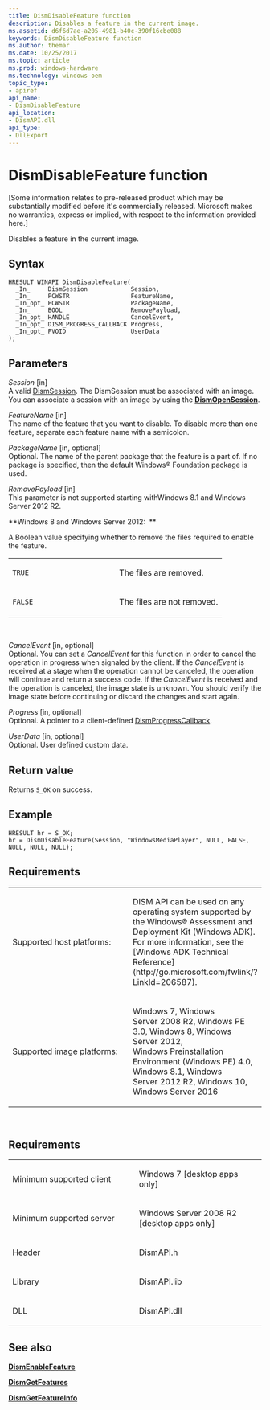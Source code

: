 ```yaml
---
title: DismDisableFeature function
description: Disables a feature in the current image.
ms.assetid: d6f6d7ae-a205-4981-b40c-390f16cbe088
keywords: DismDisableFeature function
ms.author: themar
ms.date: 10/25/2017
ms.topic: article
ms.prod: windows-hardware
ms.technology: windows-oem
topic_type: 
- apiref
api_name: 
- DismDisableFeature
api_location: 
- DismAPI.dll
api_type: 
- DllExport
---
```


# DismDisableFeature function


\[Some information relates to pre-released product which may be substantially modified before it's commercially released. Microsoft makes no warranties, express or implied, with respect to the information provided here.\]

Disables a feature in the current image.

Syntax
---

```
HRESULT WINAPI DismDisableFeature(
  _In_     DismSession            Session,
  _In_     PCWSTR                 FeatureName,
  _In_opt_ PCWSTR                 PackageName,
  _In_     BOOL                   RemovePayload,
  _In_opt_ HANDLE                 CancelEvent,
  _In_opt_ DISM_PROGRESS_CALLBACK Progress,
  _In_opt_ PVOID                  UserData
);
```

Parameters
-------

*Session* \[in\]  
A valid [DismSession](dismsession.md). The DismSession must be associated with an image. You can associate a session with an image by using the [**DismOpenSession**](dismopensession-function.md).

*FeatureName* \[in\]  
The name of the feature that you want to disable. To disable more than one feature, separate each feature name with a semicolon.

*PackageName* \[in, optional\]  
Optional. The name of the parent package that the feature is a part of. If no package is specified, then the default Windows® Foundation package is used.

*RemovePayload* \[in\]  
This parameter is not supported starting withWindows 8.1 and Windows Server 2012 R2.

**Windows 8 and Windows Server 2012:  **

A Boolean value specifying whether to remove the files required to enable the feature.

<table>
<colgroup>
<col width="50%" />
<col width="50%" />
</colgroup>
<tbody>
<tr class="odd">
<td><p><code>TRUE</code></p></td>
<td><p>The files are removed.</p></td>
</tr>
<tr class="even">
<td><p><code>FALSE</code></p></td>
<td><p>The files are not removed.</p></td>
</tr>
</tbody>
</table>

 

*CancelEvent* \[in, optional\]  
Optional. You can set a *CancelEvent* for this function in order to cancel the operation in progress when signaled by the client. If the *CancelEvent* is received at a stage when the operation cannot be canceled, the operation will continue and return a success code. If the *CancelEvent* is received and the operation is canceled, the image state is unknown. You should verify the image state before continuing or discard the changes and start again.

*Progress* \[in, optional\]  
Optional. A pointer to a client-defined [DismProgressCallback](dismprogresscallback.md).

*UserData* \[in, optional\]  
Optional. User defined custom data.

Return value
---------

Returns `S_OK` on success.

## <span id="Example"></span><span id="example"></span><span id="EXAMPLE"></span>Example


```
HRESULT hr = S_OK;
hr = DismDisableFeature(Session, "WindowsMediaPlayer", NULL, FALSE, NULL, NULL, NULL);
```

## <span id="Requirements"></span><span id="requirements"></span><span id="REQUIREMENTS"></span>Requirements


<table>
<colgroup>
<col width="50%" />
<col width="50%" />
</colgroup>
<tbody>
<tr class="odd">
<td><p>Supported host platforms:</p></td>
<td><p>DISM API can be used on any operating system supported by the Windows® Assessment and Deployment Kit (Windows ADK). For more information, see the [Windows ADK Technical Reference](http://go.microsoft.com/fwlink/?LinkId=206587).</p></td>
</tr>
<tr class="even">
<td><p>Supported image platforms:</p></td>
<td><p>Windows 7, Windows Server 2008 R2, Windows PE 3.0, Windows 8, Windows Server 2012, Windows Preinstallation Environment (Windows PE) 4.0, Windows 8.1, Windows Server 2012 R2, Windows 10, Windows Server 2016</p></td>
</tr>
</tbody>
</table>

 

Requirements
---------

<table>
<colgroup>
<col width="50%" />
<col width="50%" />
</colgroup>
<tbody>
<tr class="odd">
<td><p>Minimum supported client</p></td>
<td><p>Windows 7 [desktop apps only]</p></td>
</tr>
<tr class="even">
<td><p>Minimum supported server</p></td>
<td><p>Windows Server 2008 R2 [desktop apps only]</p></td>
</tr>
<tr class="odd">
<td><p>Header</p></td>
<td>DismAPI.h</td>
</tr>
<tr class="even">
<td><p>Library</p></td>
<td>DismAPI.lib</td>
</tr>
<tr class="odd">
<td><p>DLL</p></td>
<td>DismAPI.dll</td>
</tr>
</tbody>
</table>

## <span id="see_also"></span>See also


[**DismEnableFeature**](dismenablefeature-function.md)

[**DismGetFeatures**](dismgetfeatures-function.md)

[**DismGetFeatureInfo**](dismgetfeatureinfo-function.md)

 

 




